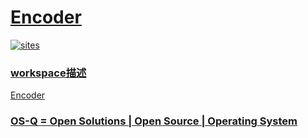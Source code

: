 ﻿# [Encoder](https://github.com/OS-Q/D025)

[![sites](http://182.61.61.133/link/resources/OSQ.png)](http://www.OS-Q.com)

### [workspace描述](https://github.com/OS-Q/D025/wiki)

[Encoder](https://github.com/OS-Q/D025)



### [OS-Q = Open Solutions | Open Source | Operating System ](http://www.OS-Q.com/D025)
